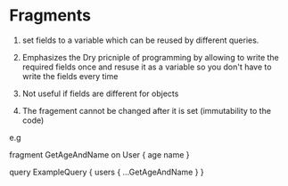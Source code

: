 # Fragments

  1. set fields to a variable which can be reused by different queries.

  2. Emphasizes the Dry pricniple of programming by allowing to write the
     required fields once and resuse it as a variable so you don't have to write
     the fields every time 

  3. Not useful if fields are different for objects

  4. The fragement cannot be changed after it is set (immutability to the code)

  e.g 

  fragment GetAgeAndName on User {
    age
    name
  }

  query ExampleQuery {
    users {
      ...GetAgeAndName
    }
  }